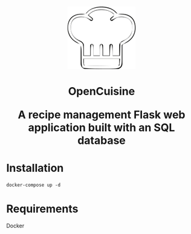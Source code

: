 <p align="center">
  <img src="https://github.com/alexmichaelkeith/OpenCuisine/blob/main/icon.png">
</p>



<h1 align="center">
                  
OpenCuisine
<p align="center">
A recipe management Flask web application built with an SQL database
</p>
  


# Installation


```shell
docker-compose up -d
```
# Requirements
Docker
